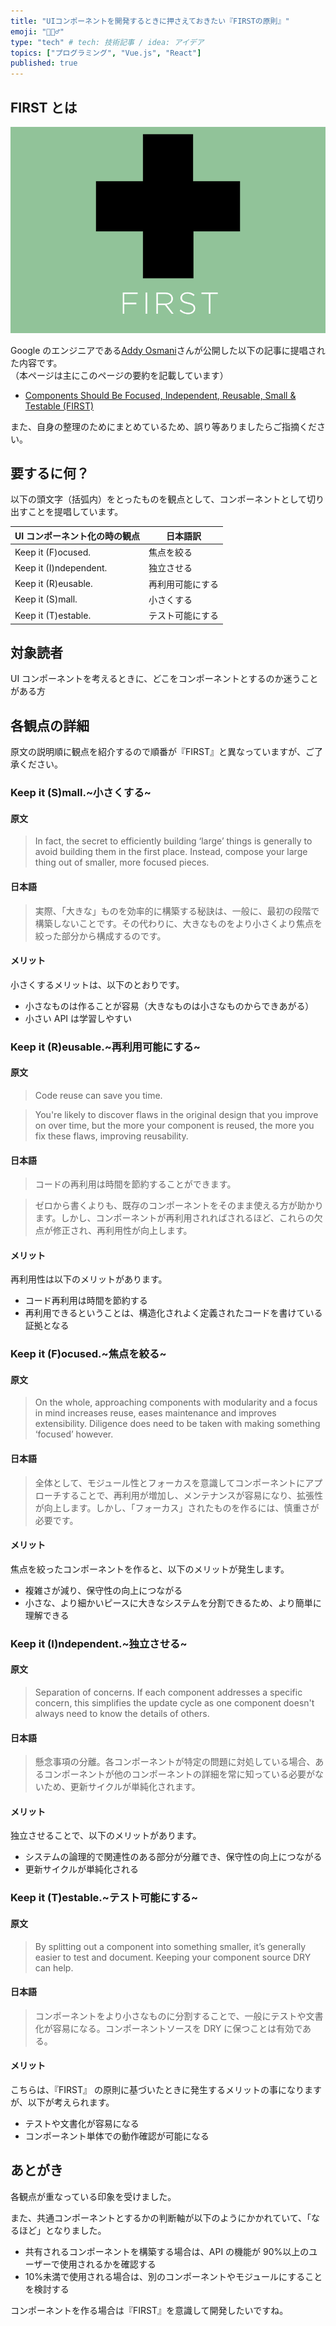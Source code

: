 ```yaml
---
title: "UIコンポーネントを開発するときに押さえておきたい『FIRSTの原則』"
emoji: "🏃🏻‍♂️"
type: "tech" # tech: 技術記事 / idea: アイデア
topics: ["プログラミング", "Vue.js", "React"]
published: true
---
```


## FIRST とは

![first](/images/first.gif)

Google のエンジニアである[Addy Osmani](https://twitter.com/addyosmani)さんが公開した以下の記事に提唱された内容です。  
（本ページは主にこのページの要約を記載しています）

- [Components Should Be Focused, Independent, Reusable, Small & Testable (FIRST)](https://addyosmani.com/first/)

また、自身の整理のためにまとめているため、誤り等ありましたらご指摘ください。

## 要するに何？

以下の頭文字（括弧内）をとったものを観点として、コンポーネントとして切り出すことを提唱しています。

| UI コンポーネント化の時の観点 | 日本語訳         |
| ----------------------------- | ---------------- |
| Keep it (F)ocused.            | 焦点を絞る       |
| Keep it (I)ndependent.        | 独立させる       |
| Keep it (R)eusable.           | 再利用可能にする |
| Keep it (S)mall.              | 小さくする       |
| Keep it (T)estable.           | テスト可能にする |

## 対象読者

UI コンポーネントを考えるときに、どこをコンポーネントとするのか迷うことがある方

## 各観点の詳細

原文の説明順に観点を紹介するので順番が『FIRST』と異なっていますが、ご了承ください。

### Keep it (S)mall.~小さくする~

#### 原文

> In fact, the secret to efficiently building ‘large’ things is generally to avoid building them in the first place. Instead, compose your large thing out of smaller, more focused pieces.

#### 日本語

> 実際、「大きな」ものを効率的に構築する秘訣は、一般に、最初の段階で構築しないことです。その代わりに、大きなものをより小さくより焦点を絞った部分から構成するのです。

#### メリット

小さくするメリットは、以下のとおりです。

- 小さなものは作ることが容易（大きなものは小さなものからできあがる）
- 小さい API は学習しやすい

### Keep it (R)eusable.~再利用可能にする~

#### 原文

> Code reuse can save you time.

> You're likely to discover flaws in the original design that you improve on over time, but the more your component is reused, the more you fix these flaws, improving reusability.

#### 日本語

> コードの再利用は時間を節約することができます。

> ゼロから書くよりも、既存のコンポーネントをそのまま使える方が助かります。しかし、コンポーネントが再利用されればされるほど、これらの欠点が修正され、再利用性が向上します。

#### メリット

再利用性は以下のメリットがあります。

- コード再利用は時間を節約する
- 再利用できるということは、構造化されよく定義されたコードを書けている証拠となる

### Keep it (F)ocused.~焦点を絞る~

#### 原文

> On the whole, approaching components with modularity and a focus in mind increases reuse, eases maintenance and improves extensibility. Diligence does need to be taken with making something ‘focused’ however.

#### 日本語

> 全体として、モジュール性とフォーカスを意識してコンポーネントにアプローチすることで、再利用が増加し、メンテナンスが容易になり、拡張性が向上します。しかし、「フォーカス」されたものを作るには、慎重さが必要です。

#### メリット

焦点を絞ったコンポーネントを作ると、以下のメリットが発生します。

- 複雑さが減り、保守性の向上につながる
- 小さな、より細かいピースに大きなシステムを分割できるため、より簡単に理解できる

### Keep it (I)ndependent.~独立させる~

#### 原文

> Separation of concerns. If each component addresses a specific concern, this simplifies the update cycle as one component doesn't always need to know the details of others.

#### 日本語

> 懸念事項の分離。各コンポーネントが特定の問題に対処している場合、あるコンポーネントが他のコンポーネントの詳細を常に知っている必要がないため、更新サイクルが単純化されます。

#### メリット

独立させることで、以下のメリットがあります。

- システムの論理的で関連性のある部分が分離でき、保守性の向上につながる
- 更新サイクルが単純化される

### Keep it (T)estable.~テスト可能にする~

#### 原文

> By splitting out a component into something smaller, it’s generally easier to test and document. Keeping your component source DRY can help.

#### 日本語

> コンポーネントをより小さなものに分割することで、一般にテストや文書化が容易になる。コンポーネントソースを DRY に保つことは有効である。

#### メリット

こちらは、『FIRST』 の原則に基づいたときに発生するメリットの事になりますが、以下が考えられます。

- テストや文書化が容易になる
- コンポーネント単体での動作確認が可能になる

## あとがき

各観点が重なっている印象を受けました。

また、共通コンポーネントとするかの判断軸が以下のようにかかれていて、「なるほど」となりました。

- 共有されるコンポーネントを構築する場合は、API の機能が 90%以上のユーザーで使用されるかを確認する
- 10%未満で使用される場合は、別のコンポーネントやモジュールにすることを検討する

コンポーネントを作る場合は『FIRST』を意識して開発したいですね。
